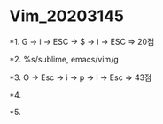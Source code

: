 # Vim_20203145

*1. G -> i -> ESC -> $ -> i -> ESC  => 20점

*2. %s/sublime, emacs/vim/g

*3. O -> Esc -> i -> p -> i -> Esc  => 43점

*4.

*5.
